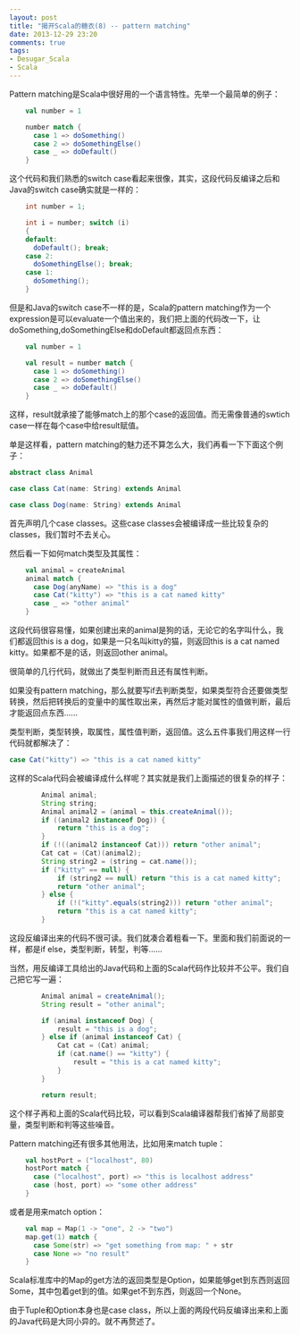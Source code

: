 ```yaml
---
layout: post
title: "揭开Scala的糖衣(8) -- pattern matching"
date: 2013-12-29 23:20
comments: true
tags:
- Desugar_Scala
- Scala
---
```


Pattern matching是Scala中很好用的一个语言特性。先举一个最简单的例子：

```scala
    val number = 1

    number match {
      case 1 => doSomething()
      case 2 => doSomethingElse()
      case _ => doDefault()
    }
```

这个代码和我们熟悉的switch case看起来很像，其实，这段代码反编译之后和Java的switch case确实就是一样的：

```java
    int number = 1;

    int i = number; switch (i)
    {
    default:
      doDefault(); break;
    case 2:
      doSomethingElse(); break;
    case 1:
      doSomething();
    }
```

但是和Java的switch case不一样的是，Scala的pattern matching作为一个expression是可以evaluate一个值出来的，我们把上面的代码改一下，让doSomething,doSomethingElse和doDefault都返回点东西：

```scala
    val number = 1

    val result = number match {
      case 1 => doSomething()
      case 2 => doSomethingElse()
      case _ => doDefault()
    }
```

这样，result就承接了能够match上的那个case的返回值。而无需像普通的swtich case一样在每个case中给result赋值。

单是这样看，pattern matching的魅力还不算怎么大，我们再看一下下面这个例子：

```scala
abstract class Animal

case class Cat(name: String) extends Animal

case class Dog(name: String) extends Animal
```

首先声明几个case classes。这些case classes会被编译成一些比较复杂的classes，我们暂时不去关心。

然后看一下如何match类型及其属性：

```scala
    val animal = createAnimal
    animal match {
      case Dog(anyName) => "this is a dog"
      case Cat("kitty") => "this is a cat named kitty"
      case _ => "other animal"
    }
```

这段代码很容易懂，如果创建出来的animal是狗的话，无论它的名字叫什么，我们都返回this is a dog，如果是一只名叫kitty的猫，则返回this is a cat named kitty。如果都不是的话，则返回other animal。

很简单的几行代码，就做出了类型判断而且还有属性判断。

如果没有pattern matching，那么就要写if去判断类型，如果类型符合还要做类型转换，然后把转换后的变量中的属性取出来，再然后才能对属性的值做判断，最后才能返回点东西......

类型判断，类型转换，取属性，属性值判断，返回值。这么五件事我们用这样一行代码就都解决了：

```scala
case Cat("kitty") => "this is a cat named kitty"
```

这样的Scala代码会被编译成什么样呢？其实就是我们上面描述的很复杂的样子：

```java
        Animal animal;
        String string;
        Animal animal2 = (animal = this.createAnimal());
        if ((animal2 instanceof Dog)) {
            return "this is a dog";
        }
        if (!((animal2 instanceof Cat))) return "other animal";
        Cat cat = (Cat)(animal2);
        String string2 = (string = cat.name());
        if ("kitty" == null) {
            if (string2 == null) return "this is a cat named kitty";
            return "other animal";
        } else {
            if (!("kitty".equals(string2))) return "other animal";
            return "this is a cat named kitty";
        }
```

这段反编译出来的代码不很可读。我们就凑合着粗看一下。里面和我们前面说的一样，都是if else，类型判断，转型，判等......

当然，用反编译工具给出的Java代码和上面的Scala代码作比较并不公平。我们自己把它写一遍：

```java
        Animal animal = createAnimal();
        String result = "other animal";

        if (animal instanceof Dog) {
            result = "this is a dog";
        } else if (animal instanceof Cat) {
            Cat cat = (Cat) animal;
            if (cat.name() == "kitty") {
                result = "this is a cat named kitty";
            }
        }

        return result;

```

这个样子再和上面的Scala代码比较，可以看到Scala编译器帮我们省掉了局部变量，类型判断和判等这些噪音。

Pattern matching还有很多其他用法，比如用来match tuple：

```scala
    val hostPort = ("localhost", 80)
    hostPort match {
      case ("localhost", port) => "this is localhost address"
      case (host, port) => "some other address"
    }
```

或者是用来match option：

```scala
    val map = Map(1 -> "one", 2 -> "two")
    map.get(1) match {
      case Some(str) => "get something from map: " + str
      case None => "no result"
    }
```

Scala标准库中的Map的get方法的返回类型是Option，如果能够get到东西则返回Some，其中包着get到的值。如果get不到东西，则返回一个None。

由于Tuple和Option本身也是case class，所以上面的两段代码反编译出来和上面的Java代码是大同小异的。就不再赘述了。
